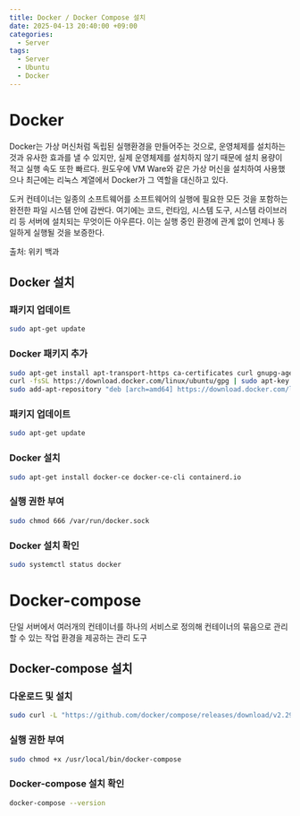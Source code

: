 ```yaml
---
title: Docker / Docker Compose 설치
date: 2025-04-13 20:40:00 +09:00
categories:
  - Server
tags:
  - Server
  - Ubuntu
  - Docker
---
```


# Docker

Docker는 가상 머신처럼 독립된 실행환경을 만들어주는 것으로, 운영체제를 설치하는 것과 유사한 효과를 낼 수 있지만, 실제 운영체제를 설치하지 않기 때문에 설치 용량이 적고 실행 속도 또한 빠르다. 원도우에 VM Ware와 같은 가상 머신을 설치하여 사용했으나 최근에는 리눅스 계열에서 Docker가 그 역할을 대신하고 있다.

도커 컨테이너는 일종의 소프트웨어를 소프트웨어의 실행에 필요한 모든 것을 포함하는 완전한 파일 시스템 안에 감싼다. 여기에는 코드, 런타임, 시스템 도구, 시스템 라이브러리 등 서버에 설치되는 무엇이든 아우른다. 이는 실행 중인 환경에 관계 없이 언제나 동일하게 실행될 것을 보증한다.

출처: 위키 백과

## Docker 설치

### 패키지 업데이트

```bash
sudo apt-get update
```

### Docker 패키지 추가

```bash
sudo apt-get install apt-transport-https ca-certificates curl gnupg-agent software-properties-common
curl -fsSL https://download.docker.com/linux/ubuntu/gpg | sudo apt-key add -
sudo add-apt-repository "deb [arch=amd64] https://download.docker.com/linux/ubuntu $(lsb_release -cs) stable"
```

### 패키지 업데이트


```bash
sudo apt-get update
```

### Docker 설치

```bash
sudo apt-get install docker-ce docker-ce-cli containerd.io
```
### 실행 권한 부여

```bash
sudo chmod 666 /var/run/docker.sock
```

### Docker 설치 확인

```bash
sudo systemctl status docker
```

# Docker-compose

단일 서버에서 여러개의 컨테이너를 하나의 서비스로 정의해 컨테이너의 묶음으로 관리할 수 있는 작업 환경을 제공하는 관리 도구

## Docker-compose 설치

### 다운로드 및 설치

```bash
sudo curl -L "https://github.com/docker/compose/releases/download/v2.29.3/docker-compose-$(uname -s)-$(uname -m)" -o /usr/local/bin/docker-compose
```

### 실행 권한 부여

```bash
sudo chmod +x /usr/local/bin/docker-compose
```

### Docker-compose 설치 확인

```bash
docker-compose --version
```